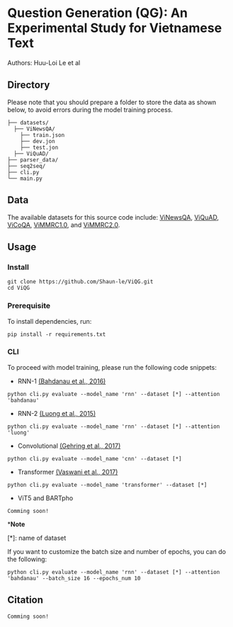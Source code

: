 # Question Generation (QG): An Experimental Study for Vietnamese Text

Authors: Huu-Loi Le et al

## Directory
Please note that you should prepare a folder to store the data as shown below, to avoid errors during the model training process.

    ├── datasets/
      ├── ViNewsQA/
        ├── train.json
        ├── dev.jon
        ├── test.jon
      ├── ViQuAD/
    ├── parser_data/
    ├── seq2seq/
    ├── cli.py
    └── main.py

## Data
The available datasets for this source code include: [ViNewsQA](https://arxiv.org/abs/2006.11138), [ViQuAD](https://arxiv.org/abs/2009.14725), 
[ViCoQA](https://arxiv.org/abs/2105.01542), [ViMMRC1.0](https://arxiv.org/abs/2008.08810), and [ViMMRC2.0](https://arxiv.org/abs/2303.18162).

## Usage
### Install
```
git clone https://github.com/Shaun-le/ViQG.git
cd ViQG
```
### Prerequisite
To install dependencies, run:
```
pip install -r requirements.txt
```
### CLI
To proceed with model training, please run the following code snippets:
- RNN-1 [(Bahdanau et al., 2016)](https://arxiv.org/abs/1409.0473)
```
python cli.py evaluate --model_name 'rnn' --dataset [*] --attention 'bahdanau'
```
- RNN-2 [(Luong et al., 2015)](https://arxiv.org/abs/1508.04025)
```
python cli.py evaluate --model_name 'rnn' --dataset [*] --attention 'luong'
```
- Convolutional [(Gehring et al., 2017)](https://arxiv.org/abs/1705.03122)
```
python cli.py evaluate --model_name 'cnn' --dataset [*]
```
- Transformer [(Vaswani et al., 2017)](https://arxiv.org/abs/1706.03762)
```
python cli.py evaluate --model_name 'transformer' --dataset [*]
```
- ViT5 and BARTpho
```
Comming soon!
```
***Note**

[*]: name of dataset

If you want to customize the batch size and number of epochs, you can do the following:
```
python cli.py evaluate --model_name 'rnn' --dataset [*] --attention 'bahdanau' --batch_size 16 --epochs_num 10
```

## Citation

    Comming soon!
